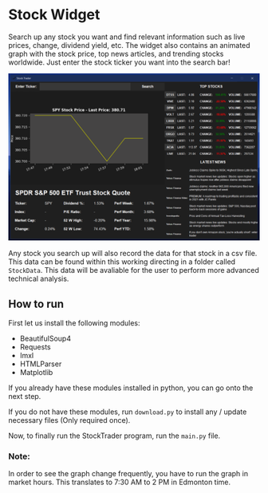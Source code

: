 # Stock Widget

Search up any stock you want and find relevant information such as live prices, change, dividend yield, etc. The widget also contains an animated graph with the stock price, top news articles, and trending stocks worldwide. Just enter the stock ticker you want into the search bar!

![Stock Widget Capture](images/Capture.PNG)

Any stock you search up will also record the data for that stock in a csv file. This data can be found within this working directing in a folder called ```StockData```. This data will be avaliable for the user to perform more advanced technical analysis. 
## How to run

First let us install the following modules:
   - BeautifulSoup4
   - Requests
   - lmxl
   - HTMLParser
   - Matplotlib       
 
If you already have these modules installed in python, you can go onto the next step. 

If you do not have these modules, run ```download.py``` to install any / update necessary files (Only required once). 
  
Now, to finally run the StockTrader program, run the ```main.py``` file.

### Note:
 
In order to see the graph change frequently, you have to run the graph in market hours. This translates to 7:30 AM to 2 PM in Edmonton time.  

